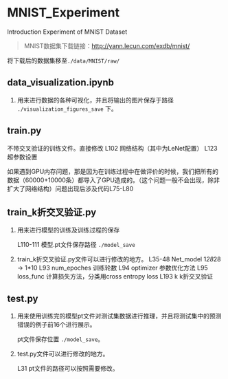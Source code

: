 # MNIST_Experiment
Introduction Experiment of MNIST Dataset

>MNIST数据集下载链接：http://yann.lecun.com/exdb/mnist/

将下载后的数据集移至`./data/MNIST/raw/`

## data_visualization.ipynb

1. 用来进行数据的各种可视化，并且将输出的图片保存于路径 `./visualization_figures_save` 下。

## train.py

不带交叉验证的训练文件。直接修改
    L102    网络结构（其中为LeNet配置）
    L123    超参数设置

如果遇到GPU内存问题，那是因为在训练过程中在做评价的时候，我们把所有的数据（60000+10000条）都导入了GPU造成的。（这个问题一般不会出现，除非扩大了网络结构）问题出现后涉及代码L75-L80

## train_k折交叉验证.py

1. 用来进行模型的训练及训练过程的保存

   L110-111    模型.pt文件保存路径 `./model_save`

2. train_k折交叉验证.py文件可以进行修改的地方。
   L35-48      Net_model   1*28*28 -> 1*10
   L93         num_epoches 训练轮数
   L94         optimizer   参数优化方法
   L95         loss_func   计算损失方法，分类用cross entropy loss
   L193        k           k折交叉验证

## test.py

1. 用来使用训练完的模型pt文件对测试集数据进行推理，并且将测试集中的预测错误的例子前16个进行展示。

   pt文件保存位置 `./model_save`。


2. test.py文件可以进行修改的地方。

   L31     pt文件的路径可以按照需要修改。
